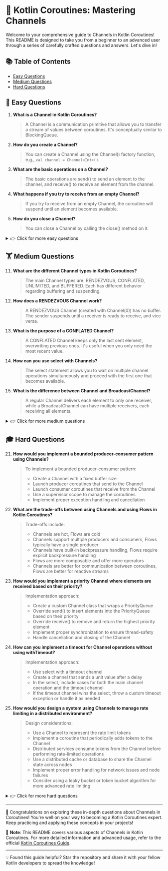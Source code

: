 # 🚀 Kotlin Coroutines: Mastering Channels

Welcome to your comprehensive guide to Channels in Kotlin Coroutines! This README is designed to take you from a beginner to an advanced user through a series of carefully crafted questions and answers. Let's dive in!

## 📚 Table of Contents

- [Easy Questions](#-easy-questions)
- [Medium Questions](#-medium-questions)
- [Hard Questions](#-hard-questions)

## 🌱 Easy Questions

1. **What is a Channel in Kotlin Coroutines?**
   > A Channel is a communication primitive that allows you to transfer a stream of values between coroutines. It's conceptually similar to BlockingQueue.

2. **How do you create a Channel?**
   > You can create a Channel using the Channel() factory function, e.g., `val channel = Channel<Int>()`.

3. **What are the basic operations on a Channel?**
   > The basic operations are send() to send an element to the channel, and receive() to receive an element from the channel.

4. **What happens if you try to receive from an empty Channel?**
   > If you try to receive from an empty Channel, the coroutine will suspend until an element becomes available.

5. **How do you close a Channel?**
   > You can close a Channel by calling the close() method on it.

<details>
<summary>👉 Click for more easy questions</summary>

6. **What is the difference between send() and offer() methods?**
   > send() is a suspending function that waits if the channel is full, while offer() is a non-suspending function that immediately returns false if the channel is full.

7. **How can you iterate over the elements of a Channel?**
   > You can use a for loop to iterate over the elements of a Channel, e.g., `for (item in channel) { ... }`.

8. **What happens when you try to send to a closed Channel?**
   > Sending to a closed Channel throws a ClosedSendChannelException.

9. **What is a produce coroutine builder?**
   > produce is a coroutine builder that creates a coroutine that sends elements to a Channel.

10. **How do you create an unlimited Channel?**
    > You can create an unlimited Channel using `Channel(UNLIMITED)`.

</details>

## 🏋️ Medium Questions

11. **What are the different Channel types in Kotlin Coroutines?**
    > The main Channel types are: RENDEZVOUS, CONFLATED, UNLIMITED, and BUFFERED. Each has different behavior regarding buffering and suspending.

12. **How does a RENDEZVOUS Channel work?**
    > A RENDEZVOUS Channel (created with Channel(0)) has no buffer. The sender suspends until a receiver is ready to receive, and vice versa.

13. **What is the purpose of a CONFLATED Channel?**
    > A CONFLATED Channel keeps only the last sent element, overwriting previous ones. It's useful when you only need the most recent value.

14. **How can you use select with Channels?**
    > The select statement allows you to wait on multiple channel operations simultaneously and proceed with the first one that becomes available.

15. **What is the difference between Channel and BroadcastChannel?**
    > A regular Channel delivers each element to only one receiver, while a BroadcastChannel can have multiple receivers, each receiving all elements.

<details>
<summary>👉 Click for more medium questions</summary>

16. **How do you handle exceptions when working with Channels?**
    > You can use try-catch blocks around send and receive operations. For produce builders, exceptions are propagated to the consumer.

17. **What is the purpose of the consumeEach function?**
    > consumeEach is a convenience function that receives all elements from a Channel and performs a given action on each. It automatically closes the Channel when done.

18. **How can you implement a pipeline using Channels?**
    > You can implement a pipeline by chaining multiple coroutines, where each coroutine receives from one Channel and sends to another.

19. **What is a fan-out pattern, and how can you implement it with Channels?**
    > Fan-out is when multiple coroutines receive from the same Channel. You can implement it by having multiple coroutines call receive() on the same Channel.

20. **What is a fan-in pattern, and how can you implement it with Channels?**
    > Fan-in is when multiple coroutines send to the same Channel. You can implement it by having multiple coroutines call send() on the same Channel.

</details>

## 🎓 Hard Questions

21. **How would you implement a bounded producer-consumer pattern using Channels?**
    > To implement a bounded producer-consumer pattern:
    > - Create a Channel with a fixed buffer size
    > - Launch producer coroutines that send to the Channel
    > - Launch consumer coroutines that receive from the Channel
    > - Use a supervisor scope to manage the coroutines
    > - Implement proper exception handling and cancellation

22. **What are the trade-offs between using Channels and using Flows in Kotlin Coroutines?**
    > Trade-offs include:
    > - Channels are hot, Flows are cold
    > - Channels support multiple producers and consumers, Flows typically have a single producer
    > - Channels have built-in backpressure handling, Flows require explicit backpressure handling
    > - Flows are more composable and offer more operators
    > - Channels are better for communication between coroutines, Flows are better for reactive streams

23. **How would you implement a priority Channel where elements are received based on their priority?**
    > Implementation approach:
    > - Create a custom Channel class that wraps a PriorityQueue
    > - Override send() to insert elements into the PriorityQueue based on their priority
    > - Override receive() to remove and return the highest priority element
    > - Implement proper synchronization to ensure thread-safety
    > - Handle cancellation and closing of the Channel

24. **How can you implement a timeout for Channel operations without using withTimeout?**
    > Implementation approach:
    > - Use select with a timeout channel
    > - Create a channel that sends a unit value after a delay
    > - In the select, include cases for both the main channel operation and the timeout channel
    > - If the timeout channel wins the select, throw a custom timeout exception or handle it as needed

25. **How would you design a system using Channels to manage rate limiting in a distributed environment?**
    > Design considerations:
    > - Use a Channel to represent the rate limit tokens
    > - Implement a coroutine that periodically adds tokens to the Channel
    > - Distributed services consume tokens from the Channel before performing rate-limited operations
    > - Use a distributed cache or database to share the Channel state across nodes
    > - Implement proper error handling for network issues and node failures
    > - Consider using a leaky bucket or token bucket algorithm for more advanced rate limiting

<details>
<summary>👉 Click for more hard questions</summary>

26. **How would you implement a custom Channel that supports transactional sends and receives?**
    > Implementation approach:
    > - Create a custom Channel class that wraps a regular Channel
    > - Implement a transaction object that can hold multiple send/receive operations
    > - Override send() and receive() to add operations to the current transaction
    > - Implement commit() and rollback() methods for transactions
    > - Use locks or atomics to ensure thread-safety and consistency
    > - Handle edge cases like cancellation during a transaction

27. **What are the challenges and solutions for implementing a distributed work queue using Channels?**
    > Challenges and solutions:
    > - Ensuring exactly-once processing: Use acknowledgments and idempotent operations
    > - Handling node failures: Implement a heartbeat mechanism and work reassignment
    > - Scalability: Use multiple Channels and load balancing
    > - Persistence: Integrate with a durable storage system for fault tolerance
    > - Monitoring and debugging: Implement comprehensive logging and tracing
    > - Handling backpressure: Implement throttling mechanisms and overflow policies

28. **How can you implement a custom Channel that supports sliding window operations?**
    > Implementation approach:
    > - Create a custom Channel class that maintains a fixed-size buffer
    > - Implement a sliding window algorithm in the send() method
    > - Override receive() to return window snapshots
    > - Implement efficient data structures for the window (e.g., circular buffer)
    > - Handle edge cases like window size changes and Channel closure
    > - Ensure thread-safety for concurrent operations

29. **What are the best practices for using Channels in a large-scale, multi-module Android application?**
    > Best practices include:
    > - Use dependency injection to provide Channels where needed
    > - Implement proper lifecycle management to avoid leaks
    > - Use structured concurrency principles
    > - Consider using Flows for UI-related streams
    > - Implement proper error handling and recovery mechanisms
    > - Use appropriate Channel types based on the use case (e.g., CONFLATED for UI updates)
    > - Avoid sharing Channels across module boundaries; use abstraction layers
    > - Implement proper testing strategies for Channel-based components

30. **How would you design a publish-subscribe system using Channels that supports dynamic subscriptions and message replay?**
    > Design considerations:
    > - Use a main publish Channel for incoming messages
    > - Maintain a map of topic to list of subscriber Channels
    > - Implement a coroutine that fans out messages from the main Channel to subscriber Channels
    > - Use a concurrent-safe data structure for managing subscriptions
    > - Implement a message store for replay functionality
    > - Use a BUFFERED Channel with a large capacity for the main publish Channel
    > - Implement backpressure handling for slow subscribers
    > - Provide APIs for dynamic subscription and unsubscription
    > - Implement proper error handling and recovery mechanisms
    > - Consider using actor pattern for managing the subscription state

</details>

---

🎉 Congratulations on exploring these in-depth questions about Channels in Coroutines! You're well on your way to becoming a Kotlin Coroutines expert. Keep practicing and applying these concepts in your projects!

📌 **Note**: This README covers various aspects of Channels in Kotlin Coroutines. For more detailed information and advanced usage, refer to the official [Kotlin Coroutines Guide](https://kotlinlang.org/docs/coroutines-guide.html).

---

💡 Found this guide helpful? Star the repository and share it with your fellow Kotlin developers to spread the knowledge!

